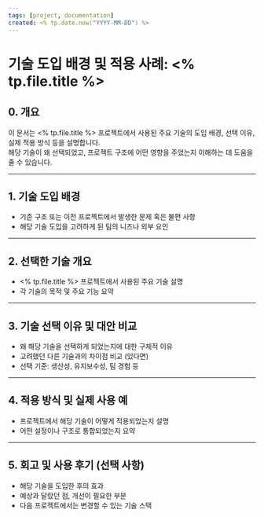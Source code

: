 ```yaml
---
tags: [project, documentation]
created: <% tp.date.now("YYYY-MM-DD") %>
---
```

# 기술 도입 배경 및 적용 사례: <% tp.file.title %>

## 0. 개요

이 문서는 <% tp.file.title %> 프로젝트에서 사용된 주요 기술의 도입 배경, 선택 이유, 실제 적용 방식 등을 설명합니다.  
해당 기술이 왜 선택되었고, 프로젝트 구조에 어떤 영향을 주었는지 이해하는 데 도움을 줄 수 있습니다.

---

## 1. 기술 도입 배경

- 기존 구조 또는 이전 프로젝트에서 발생한 문제 혹은 불편 사항  
- 해당 기술 도입을 고려하게 된 팀의 니즈나 외부 요인

---

## 2. 선택한 기술 개요

- <% tp.file.title %> 프로젝트에서 사용된 주요 기술 설명  
- 각 기술의 목적 및 주요 기능 요약

---

## 3. 기술 선택 이유 및 대안 비교

- 왜 해당 기술을 선택하게 되었는지에 대한 구체적 이유  
- 고려했던 다른 기술과의 차이점 비교 (있다면)  
- 선택 기준: 생산성, 유지보수성, 팀 경험 등

---

## 4. 적용 방식 및 실제 사용 예

- 프로젝트에서 해당 기술이 어떻게 적용되었는지 설명  
- 어떤 설정이나 구조로 통합되었는지 요약

---

## 5. 회고 및 사용 후기 (선택 사항)

- 해당 기술을 도입한 후의 효과  
- 예상과 달랐던 점, 개선이 필요한 부분  
- 다음 프로젝트에서는 변경할 수 있는 기술 스택